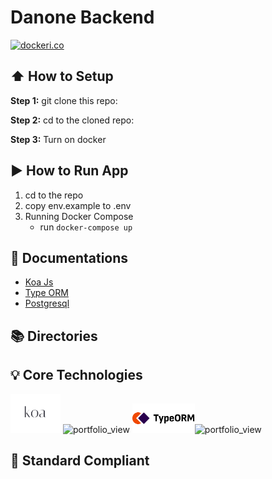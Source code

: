 # Danone Backend
[![dockeri.co](http://dockeri.co/image/_/node)](https://registry.hub.docker.com/_/node/)

## :arrow_up: How to Setup

**Step 1:** git clone this repo:

**Step 2:** cd to the cloned repo:

**Step 3:** Turn on docker


## :arrow_forward: How to Run App

1. cd to the repo
2. copy env.example to .env
3. Running Docker Compose
    * run `docker-compose up`

## :page_facing_up: Documentations

- [Koa Js](https://github.com/koajs/koa)
- [Type ORM](https://typeorm.io/#/)
- [Postgresql](https://www.postgresql.org/docs/12/index.html)

## :books: Directories

## :bulb: Core Technologies
<img width="80" alt="portfolio_view" src="https://raw.githubusercontent.com/koajs/koa/master/docs/logo.png"> <img width="80" alt="portfolio_view" src="https://nodejs.org/static/images/logos/nodejs-new-pantone-black.png">
<img width="100" alt="portfolio_view" src="https://raw.githubusercontent.com/typeorm/typeorm/master/resources/logo_big.png"><img width="50" alt="portfolio_view" src="https://www.postgresql.org/media/img/about/press/elephant.png">
## :no_entry_sign: Standard Compliant